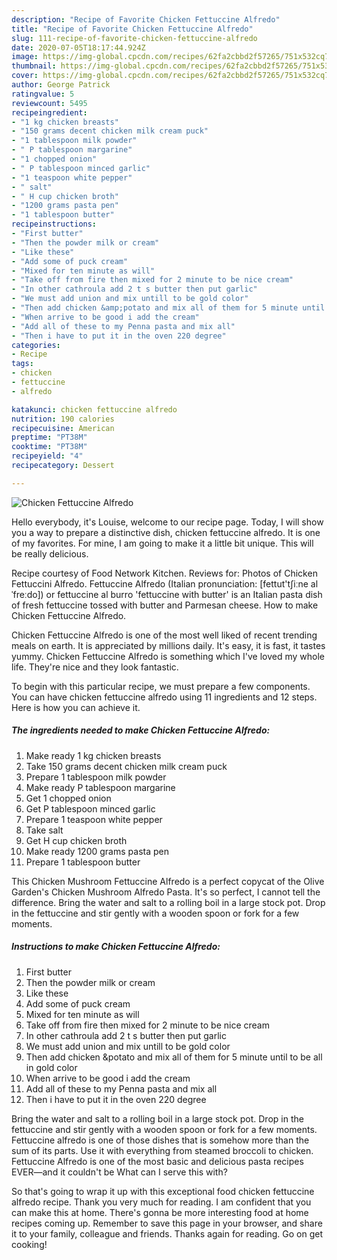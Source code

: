 ```yaml
---
description: "Recipe of Favorite Chicken Fettuccine Alfredo"
title: "Recipe of Favorite Chicken Fettuccine Alfredo"
slug: 111-recipe-of-favorite-chicken-fettuccine-alfredo
date: 2020-07-05T18:17:44.924Z
image: https://img-global.cpcdn.com/recipes/62fa2cbbd2f57265/751x532cq70/chicken-fettuccine-alfredo-recipe-main-photo.jpg
thumbnail: https://img-global.cpcdn.com/recipes/62fa2cbbd2f57265/751x532cq70/chicken-fettuccine-alfredo-recipe-main-photo.jpg
cover: https://img-global.cpcdn.com/recipes/62fa2cbbd2f57265/751x532cq70/chicken-fettuccine-alfredo-recipe-main-photo.jpg
author: George Patrick
ratingvalue: 5
reviewcount: 5495
recipeingredient:
- "1 kg chicken breasts"
- "150 grams decent chicken milk cream puck"
- "1 tablespoon milk powder"
- " P tablespoon margarine"
- "1 chopped onion"
- " P tablespoon minced garlic"
- "1 teaspoon white pepper"
- " salt"
- " H cup chicken broth"
- "1200 grams pasta pen"
- "1 tablespoon butter"
recipeinstructions:
- "First butter"
- "Then the powder milk or cream"
- "Like these"
- "Add some of puck cream"
- "Mixed for ten minute as will"
- "Take off from fire then mixed for 2 minute to be nice cream"
- "In other cathroula add 2 t s butter then put garlic"
- "We must add union and mix untill to be gold color"
- "Then add chicken &amp;potato and mix all of them for 5 minute until to be all in gold color"
- "When arrive to be good i add the cream"
- "Add all of these to my Penna pasta and mix all"
- "Then i have to put it in the oven 220 degree"
categories:
- Recipe
tags:
- chicken
- fettuccine
- alfredo

katakunci: chicken fettuccine alfredo 
nutrition: 190 calories
recipecuisine: American
preptime: "PT38M"
cooktime: "PT38M"
recipeyield: "4"
recipecategory: Dessert

---
```



![Chicken Fettuccine Alfredo](https://img-global.cpcdn.com/recipes/62fa2cbbd2f57265/751x532cq70/chicken-fettuccine-alfredo-recipe-main-photo.jpg)

Hello everybody, it's Louise, welcome to our recipe page. Today, I will show you a way to prepare a distinctive dish, chicken fettuccine alfredo. It is one of my favorites. For mine, I am going to make it a little bit unique. This will be really delicious.

Recipe courtesy of Food Network Kitchen. Reviews for: Photos of Chicken Fettuccini Alfredo. Fettuccine Alfredo (Italian pronunciation: [fettut&#39;tʃiːne alˈfreːdo]) or fettuccine al burro &#39;fettuccine with butter&#39; is an Italian pasta dish of fresh fettuccine tossed with butter and Parmesan cheese. How to make Chicken Fettuccine Alfredo.

Chicken Fettuccine Alfredo is one of the most well liked of recent trending meals on earth. It is appreciated by millions daily. It's easy, it is fast, it tastes yummy. Chicken Fettuccine Alfredo is something which I've loved my whole life. They're nice and they look fantastic.


To begin with this particular recipe, we must prepare a few components. You can have chicken fettuccine alfredo using 11 ingredients and 12 steps. Here is how you can achieve it.

<!--inarticleads1-->

##### The ingredients needed to make Chicken Fettuccine Alfredo:

1. Make ready 1 kg chicken breasts
1. Take 150 grams decent chicken milk cream puck
1. Prepare 1 tablespoon milk powder
1. Make ready  P tablespoon margarine
1. Get 1 chopped onion
1. Get  P tablespoon minced garlic
1. Prepare 1 teaspoon white pepper
1. Take  salt
1. Get  H cup chicken broth
1. Make ready 1200 grams pasta pen
1. Prepare 1 tablespoon butter


This Chicken Mushroom Fettuccine Alfredo is a perfect copycat of the Olive Garden&#39;s Chicken Mushroom Alfredo Pasta. It&#39;s so perfect, I cannot tell the difference. Bring the water and salt to a rolling boil in a large stock pot. Drop in the fettuccine and stir gently with a wooden spoon or fork for a few moments. 

<!--inarticleads2-->

##### Instructions to make Chicken Fettuccine Alfredo:

1. First butter
1. Then the powder milk or cream
1. Like these
1. Add some of puck cream
1. Mixed for ten minute as will
1. Take off from fire then mixed for 2 minute to be nice cream
1. In other cathroula add 2 t s butter then put garlic
1. We must add union and mix untill to be gold color
1. Then add chicken &amp;potato and mix all of them for 5 minute until to be all in gold color
1. When arrive to be good i add the cream
1. Add all of these to my Penna pasta and mix all
1. Then i have to put it in the oven 220 degree


Bring the water and salt to a rolling boil in a large stock pot. Drop in the fettuccine and stir gently with a wooden spoon or fork for a few moments. Fettuccine alfredo is one of those dishes that is somehow more than the sum of its parts. Use it with everything from steamed broccoli to chicken. Fettuccine Alfredo is one of the most basic and delicious pasta recipes EVER—and it couldn&#39;t be What can I serve this with? 

So that's going to wrap it up with this exceptional food chicken fettuccine alfredo recipe. Thank you very much for reading. I am confident that you can make this at home. There's gonna be more interesting food at home recipes coming up. Remember to save this page in your browser, and share it to your family, colleague and friends. Thanks again for reading. Go on get cooking!
